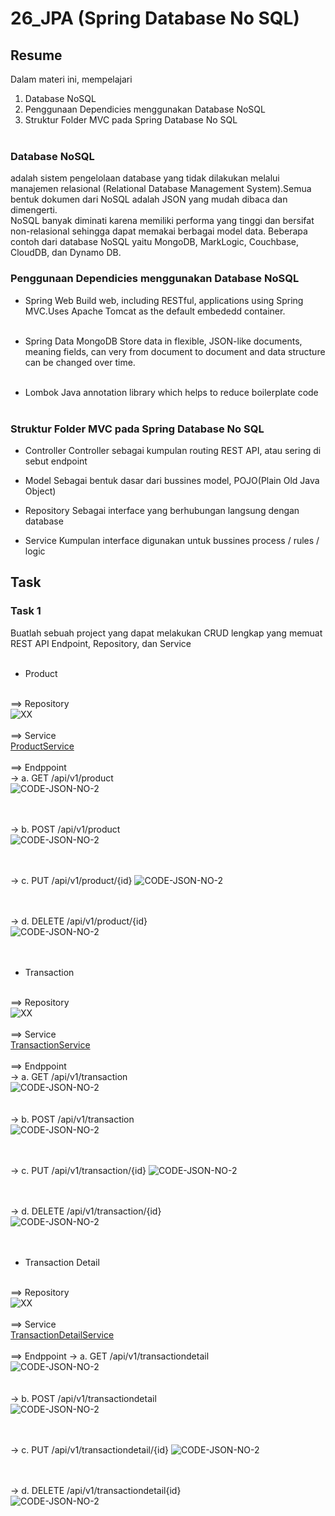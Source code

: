 # 26_JPA (Spring Database No SQL)

## Resume

Dalam materi ini, mempelajari <br />

1. Database NoSQL <br />
2. Penggunaan Dependicies menggunakan Database NoSQL <br />
3. Struktur Folder MVC pada Spring Database No SQL<br /><br />

### Database NoSQL

adalah sistem pengelolaan database yang tidak dilakukan melalui manajemen relasional (Relational Database Management System).Semua bentuk dokumen dari NoSQL adalah JSON yang mudah dibaca dan dimengerti.<br /> NoSQL banyak diminati karena memiliki performa yang tinggi dan bersifat non-relasional sehingga dapat memakai berbagai model data. Beberapa contoh dari database NoSQL yaitu MongoDB, MarkLogic, Couchbase, CloudDB, dan Dynamo DB.

### Penggunaan Dependicies menggunakan Database NoSQL

- Spring Web
  Build web, including RESTful, applications using Spring MVC.Uses Apache
  Tomcat as the default embededd container.<br /><br />

- Spring Data MongoDB
  Store data in flexible, JSON-like documents, meaning fields, can very from
  document to document and data structure can be changed over time.<br /><br />

- Lombok
  Java annotation library which helps to reduce boilerplate code<br /><br />

### Struktur Folder MVC pada Spring Database No SQL

- Controller
  Controller sebagai kumpulan routing REST API, atau sering di sebut endpoint

- Model
  Sebagai bentuk dasar dari bussines model, POJO(Plain Old Java Object)

- Repository
  Sebagai interface yang berhubungan langsung dengan database

- Service
  Kumpulan interface digunakan untuk bussines process / rules / logic

## Task

### Task 1

Buatlah sebuah project yang dapat
melakukan CRUD lengkap yang memuat REST API Endpoint, Repository, dan Service<br /><br />

- Product <br /><br />

==> Repository<br />
![XX](<https://github.com/hafidzencis/java_muhammad-hafidz-febriansyah/blob/master/26_JPA%20(Spring%20Database%20No%20SQL)/screenshot/repository/prod.JPG>)<br /><br />
==> Service<br />
[ProductService](<https://github.com/hafidzencis/java_muhammad-hafidz-febriansyah/blob/master/26_JPA%20(Spring%20Database%20No%20SQL)/praktikum/Section26/src/main/java/com/Alterra/Section26/service/ProductService.java>)<br /><br />
==> Endppoint<br />
-> a. GET /api/v1/product <br />
![CODE-JSON-NO-2](<https://github.com/hafidzencis/java_muhammad-hafidz-febriansyah/blob/master/26_JPA%20(Spring%20Database%20No%20SQL)/screenshot/getprod.JPG>)<br /><br/><br />

-> b. POST /api/v1/product <br />
![CODE-JSON-NO-2](<https://github.com/hafidzencis/java_muhammad-hafidz-febriansyah/blob/master/26_JPA%20(Spring%20Database%20No%20SQL)/screenshot/Postprod.JPG>)<br /><br/><br />

-> c. PUT /api/v1/product/{id}
![CODE-JSON-NO-2](<https://github.com/hafidzencis/java_muhammad-hafidz-febriansyah/blob/master/26_JPA%20(Spring%20Database%20No%20SQL)/screenshot/putprod.JPG>)<br /><br/><br />

-> d. DELETE /api/v1/product/{id} <br />
![CODE-JSON-NO-2](<https://github.com/hafidzencis/java_muhammad-hafidz-febriansyah/blob/master/26_JPA%20(Spring%20Database%20No%20SQL)/screenshot/delprod.JPG>)<br /><br/><br />

- Transaction <br /><br />

==> Repository<br />
![XX](<https://github.com/hafidzencis/java_muhammad-hafidz-febriansyah/blob/master/26_JPA%20(Spring%20Database%20No%20SQL)/screenshot/repository/trannsc.JPG>)<br /><br />
==> Service<br />
[TransactionService](<https://github.com/hafidzencis/java_muhammad-hafidz-febriansyah/blob/master/26_JPA%20(Spring%20Database%20No%20SQL)/praktikum/Section26/src/main/java/com/Alterra/Section26/service/TransactionService.java>)<br /><br />
==> Endppoint<br />
-> a. GET /api/v1/transaction <br />
![CODE-JSON-NO-2](<https://github.com/hafidzencis/java_muhammad-hafidz-febriansyah/blob/master/26_JPA%20(Spring%20Database%20No%20SQL)/screenshot/gettransac.JPG>)<br /><br/><br />
-> b. POST /api/v1/transaction <br />
![CODE-JSON-NO-2](<https://github.com/hafidzencis/java_muhammad-hafidz-febriansyah/blob/master/26_JPA%20(Spring%20Database%20No%20SQL)/screenshot/posttransac.JPG>)<br /><br/><br />

-> c. PUT /api/v1/transaction/{id}
![CODE-JSON-NO-2](<https://github.com/hafidzencis/java_muhammad-hafidz-febriansyah/blob/master/26_JPA%20(Spring%20Database%20No%20SQL)/screenshot/puttransac.JPG>)<br /><br/><br />

-> d. DELETE /api/v1/transaction/{id} <br />
![CODE-JSON-NO-2](<https://github.com/hafidzencis/java_muhammad-hafidz-febriansyah/blob/master/26_JPA%20(Spring%20Database%20No%20SQL)/screenshot/deltransac.JPG>)<br /><br/><br />

- Transaction Detail <br /><br />

==> Repository<br />
![XX](<https://github.com/hafidzencis/java_muhammad-hafidz-febriansyah/blob/master/26_JPA%20(Spring%20Database%20No%20SQL)/screenshot/repository/trannscdetail.JPG>)<br /><br />
==> Service<br />
[TransactionDetailService](<https://github.com/hafidzencis/java_muhammad-hafidz-febriansyah/blob/master/26_JPA%20(Spring%20Database%20No%20SQL)/praktikum/Section26/src/main/java/com/Alterra/Section26/service/TransactionDetailsService.java>)<br /><br />
==> Endppoint
-> a. GET /api/v1/transactiondetail <br />
![CODE-JSON-NO-2](<https://github.com/hafidzencis/java_muhammad-hafidz-febriansyah/blob/master/26_JPA%20(Spring%20Database%20No%20SQL)/screenshot/gettransacdetai.JPG>)<br /><br/><br />
-> b. POST /api/v1/transactiondetail <br />
![CODE-JSON-NO-2](<https://github.com/hafidzencis/java_muhammad-hafidz-febriansyah/blob/master/26_JPA%20(Spring%20Database%20No%20SQL)/screenshot/posttransacdetai.JPG>)<br /><br/><br />

-> c. PUT /api/v1/transactiondetail/{id}
![CODE-JSON-NO-2](<https://github.com/hafidzencis/java_muhammad-hafidz-febriansyah/blob/master/26_JPA%20(Spring%20Database%20No%20SQL)/screenshot/puttransacdetai.JPG>)<br /><br/><br />

-> d. DELETE /api/v1/transactiondetail{id} <br />
![CODE-JSON-NO-2](<https://github.com/hafidzencis/java_muhammad-hafidz-febriansyah/blob/master/26_JPA%20(Spring%20Database%20No%20SQL)/screenshot/deltransacdetai.JPG>)<br /><br/><br />
